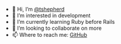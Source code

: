 - 👋 Hi, I’m [@tshepherd](https://github.com/tshepherd)
- 👀 I’m interested in development
- 🌱 I’m currently learning Ruby before Rails
- 💞️ I’m looking to collaborate on more
- 📫 Where to reach me: [GitHub](https://github.com/tshepherd)

<!---
tshepherd/tshepherd is a ✨ special ✨ repository because its `README.md` (this file) appears on your GitHub profile.
You can click the Preview link to take a look at your changes.
--->
